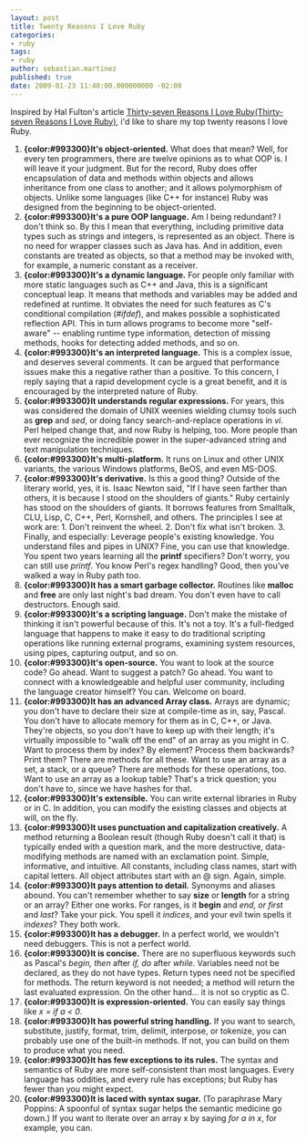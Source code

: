 ```yaml
---
layout: post
title: Twenty Reasons I Love Ruby
categories:
- ruby
tags:
- ruby
author: sebastian.martinez
published: true
date: 2009-01-23 11:40:00.000000000 -02:00
---
```

Inspired by Hal Fulton's article [Thirty-seven Reasons I Love Ruby(Thirty-seven Reasons I Love Ruby)](http://rubyhacker.com/ruby37.html), i'd like to share my top twenty reasons I love Ruby.

1. **{color:#993300}It's object-oriented.** What does that mean? Well, for every ten programmers, there are twelve opinions as to what OOP is. I will leave it your judgment. But for the record, Ruby does offer encapsulation of data and methods within objects and allows inheritance from one class to another; and it allows polymorphism of objects. Unlike some languages (like C++ for instance) Ruby was designed from the beginning to be object-oriented.
1. **{color:#993300}It's a pure OOP language.** Am I being redundant? I don't think so. By this I mean that everything, including primitive data types such as strings and integers, is represented as an object. There is no need for wrapper classes such as Java has. And in addition, even constants are treated as objects, so that a method may be invoked with, for example, a numeric constant as a receiver.
1. **{color:#993300}It's a dynamic language.** For people only familiar with more static languages such as C++ and Java, this is a significant conceptual leap. It means that methods and variables may be added and redefined at runtime. It obviates the need for such features as C's conditional compilation (*#ifdef*), and makes possible a sophisticated reflection API. This in turn allows programs to become more "self-aware" -- enabling runtime type information, detection of missing methods, hooks for detecting added methods, and so on. 
1. **{color:#993300}It's an interpreted language.** This is a complex issue, and deserves several comments. It can be argued that performance issues make this a negative rather than a positive. To this concern, I reply saying that a rapid development cycle is a great benefit, and it is encouraged by the interpreted nature of Ruby. 
1. **{color:#993300}It understands regular expressions.** For years, this was considered the domain of UNIX weenies wielding clumsy tools such as **grep** and *sed*, or doing fancy search-and-replace operations in *vi*. Perl helped change that, and now Ruby is helping, too. More people than ever recognize the incredible power in the super-advanced string and text manipulation techniques. 
1. **{color:#993300}It's multi-platform.** It runs on Linux and other UNIX variants, the various Windows platforms, BeOS, and even MS-DOS.
1. **{color:#993300}It's derivative.**  Is this a good thing? Outside of the literary world, yes, it is. Isaac Newton said, "If I have seen farther than others, it is because I stood on the shoulders of giants." Ruby certainly has stood on the shoulders of giants. It borrows features from Smalltalk, CLU, Lisp, C, C++, Perl, Kornshell, and others. The principles I see at work are: 1. Don't reinvent the wheel. 2. Don't fix what isn't broken. 3. Finally, and especially: Leverage people's existing knowledge. You understand files and pipes in UNIX? Fine, you can use that knowledge. You spent two years learning all the **printf** specifiers? Don't worry, you can still use *printf*. You know Perl's regex handling? Good, then you've walked a way in Ruby path too.
1. **{color:#993300}It has a smart garbage collector.** Routines like **malloc** and **free** are only last night's bad dream. You don't even have to call destructors. Enough said.
1. **{color:#993300}It's a scripting language.** Don't make the mistake of thinking it isn't powerful because of this. It's not a toy. It's a full-fledged language that happens to make it easy to do traditional scripting operations like running external programs, examining system resources, using pipes, capturing output, and so on.
1. **{color:#993300}It's open-source.** You want to look at the source code? Go ahead. Want to suggest a patch? Go ahead. You want to connect with a knowledgeable and helpful user community, including the language creator himself? You can. Welcome on board.
1. **{color:#993300}It has an advanced Array class.** Arrays are dynamic; you don't have to declare their size at compile-time as in, say, Pascal. You don't have to allocate memory for them as in C, C++, or Java. They're objects, so you don't have to keep up with their length; it's virtually impossible to "walk off the end" of an array as you might in C. Want to process them by index? By element? Process them backwards? Print them? There are methods for all these. Want to use an array as a set, a stack, or a queue? There are methods for these operations, too. Want to use an array as a lookup table? That's a trick question; you don't have to, since we have hashes for that.
1. **{color:#993300}It's extensible.** You can write external libraries in Ruby or in C. In addition, you can modify the existing classes and objects at will, on the fly.
1. **{color:#993300}It uses punctuation and capitalization creatively.** A method returning a Boolean result (though Ruby doesn't call it that) is typically ended with a question mark, and the more destructive, data-modifying methods are named with an exclamation point. Simple, informative, and intuitive. All constants, including class names, start with capital letters. All object attributes start with an @ sign. Again, simple.
1. **{color:#993300}It pays attention to detail.** Synonyms and aliases abound. You can't remember whether to say **size** or **length** for a string or an array? Either one works. For ranges, is it **begin** and **end*, or *first** and *last*? Take your pick. You spell it *indices*, and your evil twin spells it *indexes*? They both work.
1. **{color:#993300}It has a debugger.** In a perfect world, we wouldn't need debuggers. This is not a perfect world.
1. **{color:#993300}It is concise.** There are no superfluous keywords such as Pascal's **begin*, *then** after **if*, *do** after *while*. Variables need not be declared, as they do not have types. Return types need not be specified for methods. The return keyword is not needed; a method will return the last evaluated expression. On the other hand... it is not so cryptic as C.
1. **{color:#993300}It is expression-oriented.** You can easily say things like *x = if a &lt; 0*.
1. **{color:#993300}It has powerful string handling.** If you want to search, substitute, justify, format, trim, delimit, interpose, or tokenize, you can probably use one of the built-in methods. If not, you can build on them to produce what you need.
1. **{color:#993300}It has few exceptions to its rules.** The syntax and semantics of Ruby are more self-consistent than most languages. Every language has oddities, and every rule has exceptions; but Ruby has fewer than you might expect.
1. **{color:#993300}It is laced with syntax sugar.** (To paraphrase Mary Poppins: A spoonful of syntax sugar helps the semantic medicine go down.) If you want to iterate over an array x by saying *for a in x*, for example, you can.
